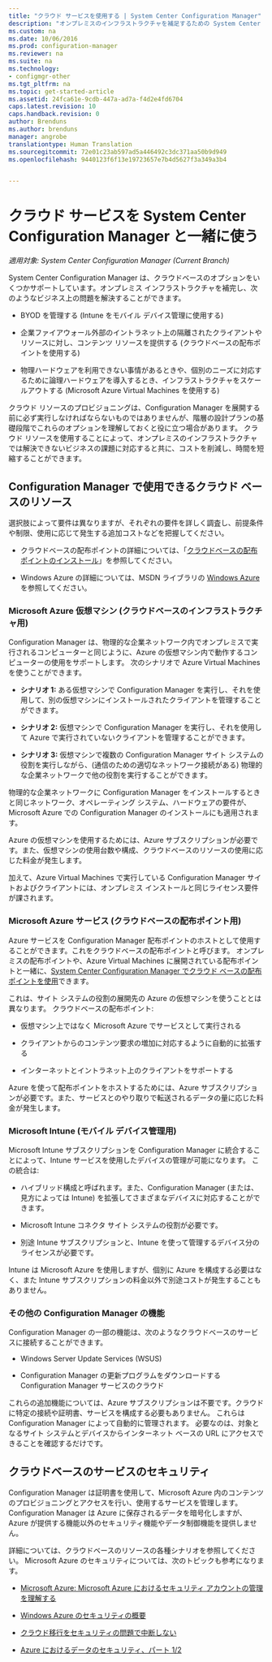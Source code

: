 ```yaml
---
title: "クラウド サービスを使用する | System Center Configuration Manager"
description: "オンプレミスのインフラストラクチャを補足するための System Center Configuration Manager 用クラウド リソースをプロビジョニングします。"
ms.custom: na
ms.date: 10/06/2016
ms.prod: configuration-manager
ms.reviewer: na
ms.suite: na
ms.technology:
- configmgr-other
ms.tgt_pltfrm: na
ms.topic: get-started-article
ms.assetid: 24fca61e-9cdb-447a-ad7a-f4d2e4fd6704
caps.latest.revision: 10
caps.handback.revision: 0
author: Brenduns
ms.author: brenduns
manager: angrobe
translationtype: Human Translation
ms.sourcegitcommit: 72e01c23ab597ad5a446492c3dc371aa50b9d949
ms.openlocfilehash: 9440123f6f13e19723657e7b4d5627f3a349a3b4


---
```

# <a name="use-cloud-services-with-system-center-configuration-manager"></a>クラウド サービスを System Center Configuration Manager と一緒に使う

*適用対象: System Center Configuration Manager (Current Branch)*

System Center Configuration Manager は、クラウドベースのオプションをいくつかサポートしています。オンプレミス インフラストラクチャを補完し、次のようなビジネス上の問題を解決することができます。  

-   BYOD を管理する (Intune をモバイル デバイス管理に使用する)  

-   企業ファイアウォール外部のイントラネット上の隔離されたクライアントやリソースに対し、コンテンツ リソースを提供する (クラウドベースの配布ポイントを使用する)  

-   物理ハードウェアを利用できない事情があるときや、個別のニーズに対応するために論理ハードウェアを導入するとき、インフラストラクチャをスケールアウトする (Microsoft Azure Virtual Machines を使用する)  

クラウド リソースのプロビジョニングは、Configuration Manager を展開する前に必ず実行しなければならないものではありませんが、階層の設計プランの基礎段階でこれらのオプションを理解しておくと役に立つ場合があります。 クラウド リソースを使用することによって、オンプレミスのインフラストラクチャでは解決できないビジネスの課題に対応すると共に、コストを削減し、時間を短縮することができます。  

## <a name="cloud-based-resources-you-can-use-with-configuration-manager"></a>Configuration Manager で使用できるクラウド ベースのリソース  
 選択肢によって要件は異なりますが、それぞれの要件を詳しく調査し、前提条件や制限、使用に応じて発生する追加コストなどを把握してください。  

-   クラウドベースの配布ポイントの詳細については、「[クラウドベースの配布ポイントのインストール](/sccm/core/servers/deploy/configure/install-cloud-based-distribution-points-in-microsoft-azure)」を参照してください。

-   Windows Azure の詳細については、MSDN ライブラリの [Windows Azure](http://go.microsoft.com/fwlink/p/?LinkId=262965) を参照してください。  

### <a name="microsoft-azure-virtual-machines-for-cloud-based-infrastructure"></a>Microsoft Azure 仮想マシン (クラウドベースのインフラストラクチャ用)  
 Configuration Manager は、物理的な企業ネットワーク内でオンプレミスで実行されるコンピューターと同じように、Azure の仮想マシン内で動作するコンピューターの使用をサポートします。 次のシナリオで Azure Virtual Machines を使うことができます。  

-   **シナリオ 1:** ある仮想マシンで Configuration Manager を実行し、それを使用して、別の仮想マシンにインストールされたクライアントを管理することができます。  

-   **シナリオ 2:** 仮想マシンで Configuration Manager を実行し、それを使用して Azure で実行されていないクライアントを管理することができます。  

-   **シナリオ 3:** 仮想マシンで複数の Configuration Manager サイト システムの役割を実行しながら、(通信のための適切なネットワーク接続がある) 物理的な企業ネットワークで他の役割を実行することができます。  

物理的な企業ネットワークに Configuration Manager をインストールするときと同じネットワーク、オペレーティング システム、ハードウェアの要件が、Microsoft Azure での Configuration Manager のインストールにも適用されます。  

Azure の仮想マシンを使用するためには、Azure サブスクリプションが必要です。また、仮想マシンの使用台数や構成、クラウドベースのリソースの使用に応じた料金が発生します。  

加えて、Azure Virtual Machines で実行している Configuration Manager サイトおよびクライアントには、オンプレミス インストールと同じライセンス要件が課されます。  

### <a name="microsoft-azure-services-for-cloud-based-distribution-points"></a>Microsoft Azure サービス (クラウドベースの配布ポイント用)  
 Azure サービスを Configuration Manager 配布ポイントのホストとして使用することができます。これをクラウドベースの配布ポイントと呼びます。  オンプレミスの配布ポイントや、Azure Virtual Machines に展開されている配布ポイントと一緒に、[System Center Configuration Manager でクラウド ベースの配布ポイントを使用](../../core/plan-design/hierarchy/use-a-cloud-based-distribution-point.md)できます。  

 これは、サイト システムの役割の展開先の Azure の仮想マシンを使うこととは異なります。 クラウドベースの配布ポイント:  

-   仮想マシン上ではなく Microsoft Azure でサービスとして実行される  

-   クライアントからのコンテンツ要求の増加に対応するように自動的に拡張する  

-   インターネットとイントラネット上のクライアントをサポートする  

Azure を使って配布ポイントをホストするためには、Azure サブスクリプションが必要です。また、サービスとのやり取りで転送されるデータの量に応じた料金が発生します。  

### <a name="microsoft-intune-for-mobile-device-management"></a>Microsoft Intune (モバイル デバイス管理用)  
 Microsoft Intune サブスクリプションを Configuration Manager に統合することによって、Intune サービスを使用したデバイスの管理が可能になります。 この統合は:  

-   ハイブリッド構成と呼ばれます。また、Configuration Manager (または、見方によっては Intune) を拡張してさまざまなデバイスに対応することができます。  

-   Microsoft Intune コネクタ サイト システムの役割が必要です。  

-   別途 Intune サブスクリプションと、Intune を使って管理するデバイス分のライセンスが必要です。  

Intune は Microsoft Azure を使用しますが、個別に Azure を構成する必要はなく、また Intune サブスクリプションの料金以外で別途コストが発生することもありません。  

### <a name="additional-configuration-manager-capabilities"></a>その他の Configuration Manager の機能  
 Configuration Manager の一部の機能は、次のようなクラウドベースのサービスに接続することができます。  

-   Windows Server Update Services (WSUS)  

-   Configuration Manager の更新プログラムをダウンロードする Configuration Manager サービスのクラウド  

これらの追加機能については、Azure サブスクリプションは不要です。クラウドに特定の接続や証明書、サービスを構成する必要もありません。 これらは Configuration Manager によって自動的に管理されます。  必要なのは、対象となるサイト システムとデバイスからインターネット ベースの URL にアクセスできることを確認するだけです。  

##  <a name="a-namebkmkcloudseca-security-for-cloud-based-services"></a><a name="BKMK_CloudSec"></a> クラウドベースのサービスのセキュリティ  
 Configuration Manager は証明書を使用して、Microsoft Azure 内のコンテンツのプロビジョニングとアクセスを行い、使用するサービスを管理します。 Configuration Manager は Azure に保存されるデータを暗号化しますが、Azure が提供する機能以外のセキュリティ機能やデータ制御機能を提供しません。  

 詳細については、クラウドベースのリソースの各種シナリオを参照してください。 Microsoft Azure のセキュリティについては、次のトピックも参考になります。  

-   [Microsoft Azure: Microsoft Azure におけるセキュリティ アカウントの管理を理解する](http://go.microsoft.com/fwlink/p/?LinkId=262968)  

-   [Windows Azure のセキュリティの概要](http://go.microsoft.com/fwlink/p/?LinkId=262970)  

-   [クラウド移行をセキュリティの問題で中断しない](http://go.microsoft.com/fwlink/p/?LinkId=262971)  

-   [Azure におけるデータのセキュリティ、パート 1/2](http://go.microsoft.com/fwlink/p/?LinkId=262974)  



<!--HONumber=Nov16_HO1-->


